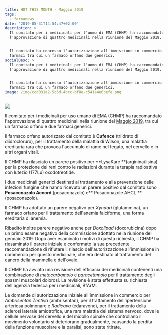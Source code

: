 ```yaml
---
title: HOT THIS MONTH - Maggio 2019
tags:
  - farmanews
date: '2019-05-31T14:54:47+02:00'
description: >
  Il comitato per i medicinali per l'uomo di EMA (CHMP) ha raccomandato
  l'approvazione di quattro medicinali nella riunione del Maggio 2019.


  Il comitato ha concesso l'autorizzazione all'immissione in commercio di 4
  farmaci tra cui un farmaco orfano due generici.
socialDesc: >
  Il comitato per i medicinali per l'uomo di EMA (CHMP) ha raccomandato
  l'approvazione di quattro medicinali nella riunione del Maggio 2019.


  Il comitato ha concesso l'autorizzazione all'immissione in commercio di 4
  farmaci tra cui un farmaco orfano due generici.
image: /img/ccd031a2-5c6d-4bcc-bf8e-c541a4e0befe.png
---
```

![](/img/ccd031a2-5c6d-4bcc-bf8e-c541a4e0befe.png)

Il comitato per i medicinali per uso umano di EMA (CHMP) ha raccomandato l'approvazione di quattro medicinali nella riunione del [Maggio 2019](https://www.ema.europa.eu/en/news/meeting-highlights-committee-medicinal-products-human-use-chmp-27-29-may-2019), tra cui un farmaco orfano e due farmaci generici.

Il farmaco orfano autorizzato dal comitato è **Cufence** (triidrato di diidrocloruro), per il trattamento della malattia di Wilson, una malattia ereditaria rara che provoca l'accumulo di rame nel fegato, nel cervello e in altri organi vitali. 

Il CHMP ha rilasciato un parere positivo per **LysaKare **(arginina/lisina) per la protezione dei reni contro le radiazioni durante la terapia radioattiva con lutezio (177Lu) oxodotreotide.

I due medicinali generici destinati al trattamento e alla prevenzione delle infezioni fungine che hanno ricevuto un parere positivo dal comitato sono **Posaconazolo Accord** (posaconazolo) e** Posaconazole AHCL **(posaconazolo).

Il CHMP ha adottato un parere negativo per _Xyndari_ (glutammina), un farmaco orfano per il trattamento dell'anemia falciforme, una forma ereditaria di anemia. 

Ribadito inoltre parere negativo anche per _Doxolipad_ (doxorubicina) dopo un primo esame negativo della commissione adottato nella riunione del gennaio 2019. Dopo aver esaminato i motivi di questa richiesta, il CHMP ha riesaminato il parere iniziale e confermato la sua precedente raccomandazione di rifiutare il rilascio dell'autorizzazione all'immissione in commercio per questo medicinale, che era destinato al trattamento del cancro della mammella e dell'ovaio.

Il CHMP ha avviato una revisione dell'efficacia dei medicinali contenenti una combinazione di _metocarbamolo_ e _paracetamolo_ per il trattamento degli spasmi muscolari dolorosi. La revisione è stata effettuata su richiesta dell'agenzia tedesca per i medicinali, BfArM.

Le domande di autorizzazione iniziale all'immissione in commercio per _Ambrisentan Zentiva_ (ambrisentan), per il trattamento dell'ipertensione arteriosa polmonare e _Radicava_ (edaravone), per il trattamento della sclerosi laterale amiotrofica, una rara malattia del sistema nervoso, dove le cellule nervose del cervello e del midollo spinale che controllano il movimento volontario si deteriorano gradualmente, causando la perdita della funzione muscolare e la paralisi, sono state ritirate.
